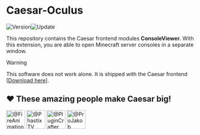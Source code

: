 # Caesar-Oculus
![Version](https://img.shields.io/badge/Version-v0.0.1-green)![Update](https://img.shields.io/badge/Update-23.4.2025-blue)

This repository contains the Caesar frontend modules **ConsoleViewer.**
With this extension, you are able to open Minecraft server consoles in a separate window.

> [!WARNING]
> This software does not work alone. It is shipped with the Caesar frontend [[Download here](https://github.com/JWeinelt/Caesar/releases)].


## ❤️ These amazing people make Caesar big!

<a href="https://github.com/FireAnimationStudios "><img src="https://github.com/FireAnimationStudios.png" width="50" height="50" alt="@FireAnimationStudios "/></a>
<a href="https://github.com/PhastixTV"><img src="https://github.com/PhastixTV.png" width="50" height="50" alt="@PhastixTV"/></a>
<a href="https://github.com/PluginCrafter"><img src="https://github.com/PluginCrafter.png" width="50" height="50" alt="@PluginCrafter"/></a>
<a href="https://github.com/ProJakob"><img src="https://github.com/ProJakob.png" width="50" height="50" alt="@ProJakob"/></a>
